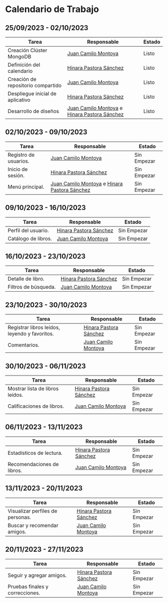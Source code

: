 # Calendario de Trabajo

## 25/09/2023 -  02/10/2023
| Tarea | Responsable | Estado |
|--|--|--|
| Creación Clúster MongoDB | [Juan Camilo Montoya](https://github.com/jucamo0713) | Listo |
| Definición del calendario | [Hinara Pastora Sánchez](https://github.com/HinaraSM) | Listo |
| Creación de repositorio compartido | [Juan Camilo Montoya](https://github.com/jucamo0713) | Listo |
| Despliegue inicial de aplicativo | [Hinara Pastora Sánchez](https://github.com/HinaraSM) | Listo |
| Desarrollo de diseños | [Juan Camilo Montoya](https://github.com/jucamo0713) e [Hinara Pastora Sánchez](https://github.com/HinaraSM)| Listo |
## 02/10/2023 -  09/10/2023
| Tarea | Responsable | Estado |
|--|--|--|
| Registro de usuarios. | [Juan Camilo Montoya](https://github.com/jucamo0713) | Sin Empezar |
| Inicio de sesión. | [Hinara Pastora Sánchez](https://github.com/HinaraSM) | Sin Empezar |
| Menú principal. | [Juan Camilo Montoya](https://github.com/jucamo0713) e [Hinara Pastora Sánchez](https://github.com/HinaraSM) | Sin Empezar |
## 09/10/2023 -  16/10/2023
| Tarea | Responsable | Estado |
|--|--|--|
| Perfil del usuario. | [Hinara Pastora Sánchez](https://github.com/HinaraSM) | Sin Empezar |
| Catálogo de libros. | [Juan Camilo Montoya](https://github.com/jucamo0713) | Sin Empezar |
## 16/10/2023 -  23/10/2023
| Tarea | Responsable | Estado |
|--|--|--|
| Detalle de libro. | [Hinara Pastora Sánchez](https://github.com/HinaraSM) | Sin Empezar |
| Filtros de búsqueda. | [Juan Camilo Montoya](https://github.com/jucamo0713) | Sin Empezar |
## 23/10/2023 -  30/10/2023
| Tarea | Responsable | Estado |
|--|--|--|
| Registrar libros leídos, leyendo y favoritos. | [Hinara Pastora Sánchez](https://github.com/HinaraSM) | Sin Empezar |
| Comentarios. | [Juan Camilo Montoya](https://github.com/jucamo0713) | Sin Empezar |
## 30/10/2023 -  06/11/2023
| Tarea | Responsable | Estado |
|--|--|--|
| Mostrar lista de libros leídos. | [Hinara Pastora Sánchez](https://github.com/HinaraSM) | Sin Empezar |
| Calificaciones de libros. | [Juan Camilo Montoya](https://github.com/jucamo0713) | Sin Empezar |
## 06/11/2023 -  13/11/2023
| Tarea | Responsable | Estado |
|--|--|--|
| Estadísticos de lectura. | [Hinara Pastora Sánchez](https://github.com/HinaraSM) | Sin Empezar |
| Recomendaciones de libros. | [Juan Camilo Montoya](https://github.com/jucamo0713) | Sin Empezar |

## 13/11/2023 -  20/11/2023
| Tarea | Responsable | Estado |
|--|--|--|
| Visualizar perfiles de personas. | [Hinara Pastora Sánchez](https://github.com/HinaraSM) | Sin Empezar |
| Buscar y recomendar amigos. | [Juan Camilo Montoya](https://github.com/jucamo0713) | Sin Empezar |
## 20/11/2023 -  27/11/2023
| Tarea | Responsable | Estado |
|--|--|--|
| Seguir y agregar amigos. | [Hinara Pastora Sánchez](https://github.com/HinaraSM) | Sin Empezar |
| Pruebas finales y correcciones. | [Juan Camilo Montoya](https://github.com/jucamo0713) | Sin Empezar |
